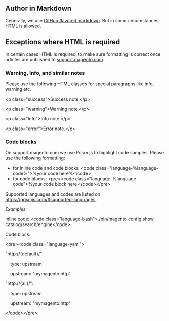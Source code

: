 ## Author in Markdown
Generally, we use [GitHub flavored markdown](https://github.github.com/gfm/). But in some circumstances HTML is allowed.

## Exceptions where HTML is required

In certain cases HTML is required, to make sure formatting is correct once articles are published to [support.magento.com](https://support.magento.com/hc/en-us).

### Warning, Info, and similar notes

Please use the following HTML classes for special paragraphs like info, warning etc.

&lt;p class="success"&gt;Success note.&lt;/p&gt;

&lt;p class="warning"&gt;Warning note.&lt;/p&gt;

&lt;p class="info"&gt;Info note.&lt;/p&gt;

&lt;p class="error"&gt;Error note.&lt;/p&gt;


### Code blocks

On support.magento.com we use Prism.js to highlight code samples.
Please use the following formatting:

* for inline code and code blocks: &lt;code class="language-%language-code%"&gt;%your code here%&lt;/code&gt;
* for code blocks:
  &lt;pre&gt;&lt;code class="language-%language-code"&gt;%your
    code
    block
    here &lt;/code&gt;&lt;/pre&gt;


Supported languages and codes are listed on https://prismjs.com/#supported-languages.

*Examples:*

Inline code: &lt;code class="language-bash"&gt;./bin/magento config:show catalog/search/engine&lt;/code&gt;

Code block:

&lt;pre&gt;&lt;code class="language-yaml"&gt;

"http://{default}/":

&nbsp;&nbsp;&nbsp;&nbsp;type: upstream

&nbsp;&nbsp;&nbsp;&nbsp;upstream: "mymagento:http"

"http://{all}/":

&nbsp;&nbsp;&nbsp;&nbsp;type: upstream

&nbsp;&nbsp;&nbsp;&nbsp;upstream: "mymagento:http"

  &lt;/code&gt;&lt;/pre&gt;
